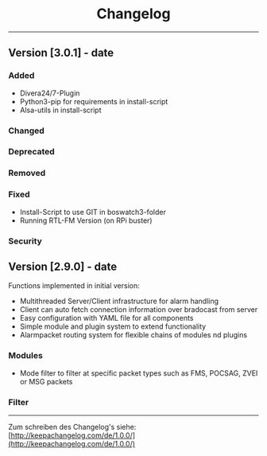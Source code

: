 # <center>Changelog</center>
---

## Version [3.0.1] - date
### Added
 * Divera24/7-Plugin
 * Python3-pip for requirements in install-script
 * Alsa-utils in install-script
### Changed
### Deprecated
### Removed
### Fixed
 * Install-Script to use GIT in boswatch3-folder
 * Running RTL-FM Version (on RPi buster)
### Security

## Version [2.9.0] - date

Functions implemented in initial version:

- Multithreaded Server/Client infrastructure for alarm handling
- Client can auto fetch connection information over bradocast from server
- Easy configuration with YAML file for all components
- Simple module and plugin system to extend functionality
- Alarmpacket routing system for flexible chains of modules nd plugins

### Modules
- Mode filter to filter at specific packet types such as FMS, POCSAG, ZVEI or MSG packets

### Filter


---

Zum schreiben des Changelog's siehe: [http://keepachangelog.com/de/1.0.0/](http://keepachangelog.com/de/1.0.0/)

<!--
## Version [#.#.#] - date
### Added
### Changed
### Deprecated
### Removed
### Fixed
### Security
-->
